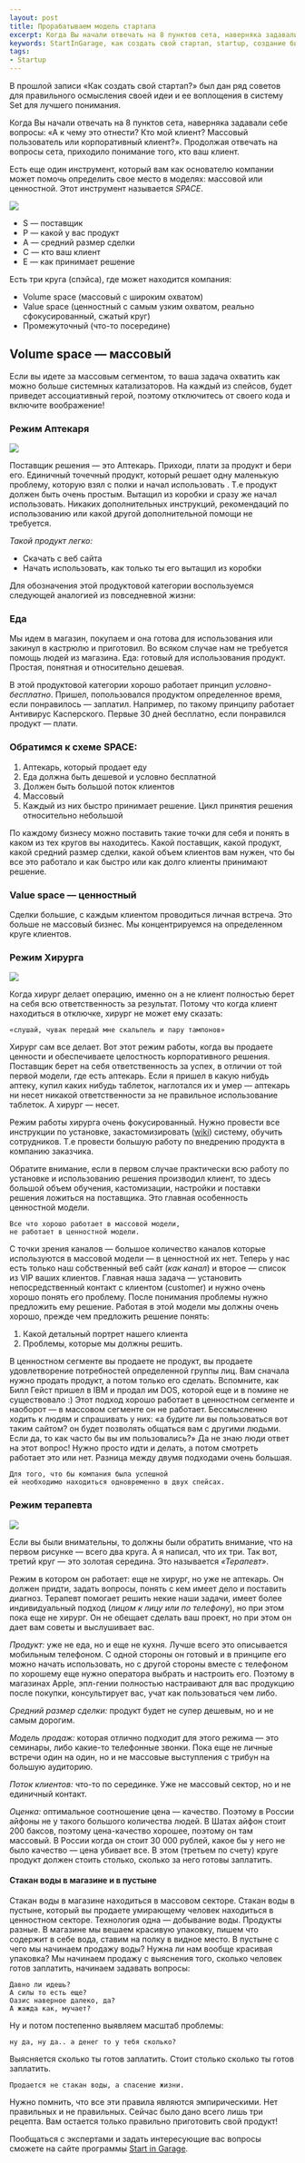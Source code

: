 ```yaml
---
layout: post
title: Прорабатываем модель стартапа
excerpt: Когда Вы начали отвечать на 8 пунктов сета, наверняка задавали себе вопросы: «А к чему это отнести? Кто мой клиент? Массовый пользователь или корпоративный клиент?».
keywords: StartInGarage, как создать свой стартап, startup, создание бизнес модели, как раскрутить сайт, как раскрутить проект, продукт, работает, Нужно, Массовый, хирург, воды, РЕЖИМ, хорошо, решение, решения, клиентов, Стакан, понять, заплатить, находиться, ценностном, потом, сегменте
tags:
- Startup
---
```

В прошлой записи «Как создать свой стартап?» был дан ряд советов для правильного осмысления своей идеи и ее воплощения в систему Set для лучшего понимания.

Когда Вы начали отвечать на 8 пунктов сета, наверняка задавали себе вопросы: «А к чему это отнести? Кто мой клиент? Массовый пользователь или корпоративный клиент?». Продолжая отвечать на вопросы сета, приходило понимание того, кто ваш клиент.

Есть еще один инструмент, который вам как основателю компании может помочь определить свое место в моделях: массовой или ценностной. Этот инструмент называется *SPACE*.

![]({{site.url}}/upload/article/2012/08/04/screen_00.jpg)


* S — поставщик
* P — какой у вас продукт
* A — средний размер сделки
* C — кто ваш клиент
* E — как принимает решение

Есть три круга (спэйса), где может находится компания:

<ul>
<li>Volume space (массовый с широким охватом)</li>
<li>Value space (ценностный с самым узким охватом, реально сфокусированный, сжатый круг)</li>
<li>Промежуточный (что-то посередине)</li>
</ul>

## Volume space — массовый

Если вы идете за массовым сегментом, то ваша задача охватить как можно больше системных катализаторов.
На каждый из спейсов, будет приведет ассоциативный герой, поэтому отключитесь от своего кода и включите воображение!

### Режим Аптекаря

![]({{site.url}}/upload/article/2012/08/04/screen_01.jpg)

Поставщик решения — это Аптекарь. Приходи, плати за продукт и бери его. Единичный точечный продукт, который решает одну маленькую проблему, которую взял с полки и начал использовать . Т.е продукт должен быть очень простым. Вытащил из коробки и сразу же начал использовать. Никаких дополнительных инструкций, рекомендаций по использованию или какой другой дополнительной помощи не требуется.

*Такой продукт легко:*

<ul>
<li>Скачать с веб сайта</li>
<li>Начать использовать, как только ты его вытащил из коробки</li>
</ul>

Для обозначения этой продуктовой категории воспользуемся следующей аналогией из повседневной жизни:

### Еда

Мы идем в магазин, покупаем и она готова для использования или закинул в кастрюлю и приготовил. Во всяком случае нам не требуется помощь людей из магазина. Еда: готовый для использования продукт. Простая, понятная и относительно дешевая.

В этой продуктовой категории хорошо работает принцип *условно-бесплатно*. Пришел, попользовался продуктом определенное время, если понравилось — заплатил. Например, по такому принципу работает Антивирус Касперского. Первые 30 дней бесплатно, если понравился продукт — плати.

### Обратимся к схеме SPACE:
<ol>
<li>Аптекарь, который продает еду</li>
<li>Еда должна быть дешевой и условно бесплатной</li>
<li>Должен быть большой поток клиентов
</li>
<li>Массовый</li>
<li>Каждый из них быстро принимает решение. Цикл принятия решения относительно небольшой</li>
</ol>

По каждому бизнесу можно поставить такие точки для себя и понять в каком из тех кругов вы находитесь. Какой поставщик, какой продукт, какой средний размер сделки, какой объем клиентов вам нужен, что бы все это работало и как быстро или как долго клиенты принимают решение.

### Value space — ценностный

Сделки большие, с каждым клиентом проводиться личная встреча. Это больше не массовый бизнес. Мы концентрируемся на определенном круге клиентов.

### Режим Хирурга

![]({{site.url}}/upload/article/2012/08/04/screen_02.jpg)

Когда хирург делает операцию, именно он а не клиент полностью берет на себя всю ответственность за результат. Потому что когда клиент находиться в отключке, хирург не может ему сказать:

    «слушай, чувак передай мне скальпель и пару тампонов»

Хирург сам все делает. Вот этот режим работы, когда вы продаете ценности и обеспечиваете целостность корпоративного решения. Поставщик берет на себя ответственность за успех, в отличии от той первой модели, где есть аптекарь.
Если я пришел в какую нибудь аптеку, купил каких нибудь таблеток, наглотался их и умер — аптекарь ни несет никакой ответственности за не правильное использование таблеток. А хирург — несет.

Режим работы хирурга очень фокусированный. Нужно провести все инструкции по установке, закастомизировать ([wiki](http://goo.gl/wGTKwf)) систему, обучить сотрудников. Т.е провести большую работу по внедрению продукта в компанию заказчика.

Обратите внимание, если в первом случае практически всю работу по установке и использованию решения производил клиент, то здесь большой объем обучения, кастомизации, настройки и поставки решения ложиться на поставщика. Это главная особенность ценностной модели.

    Все что хорошо работает в массовой модели,
    не работает в ценностной модели.

С точки зрения каналов — большое количество каналов которые используются в массовой модели — в ценностной их нет. Теперь у нас есть только наш собственный веб сайт (*как канал*) и второе — список из VIP ваших клиентов. Главная наша задача — установить непосредственный контакт с клиентом (customer) и нужно очень хорошо понять его проблему.  После понимания проблемы нужно предложить ему решение. Работая в этой модели мы должны очень хорошо, прежде чем предложить решение понять:

1. Какой детальный портрет нашего клиента
2. Проблемы, которые мы должны решить.

В ценностном сегменте вы продаете не продукт, вы продаете удовлетворение потребностей определенной группы лиц. Вам сначала нужно продать продукт, а потом только его сделать. Вспомните, как Билл Гейст пришел в IBM и продал им DOS, которой еще и в помине не существовало :) Этот подход хорошо работает в ценностном сегменте и наоборот — в массовом сегменте он не работает. Бессмысленно ходить к людям и спрашивать у них: «а будите ли вы пользоваться вот таким сайтом? он будет позволять общаться вам с другими людьми. Если да, то как часто бы вы им пользовались?» Да не знаю люди ответ на этот вопрос! Нужно просто идти и делать, а потом смотреть работает это или нет. Разница между двумя подходами очень большая.

    Для того, что бы компания была успешной
    ей необходимо находиться одновременно в двух спейсах.

### Режим терапевта

![]({{site.url}}/upload/article/2012/08/04/screen_03.jpg)

Если вы были внимательны, то должны были обратить внимание, что на первом рисунке — всего два круга. А я написал, что их три. Так вот, третий круг — это золотая середина. Это называется *«Терапевт»*.

Режим в котором он работает: еще не хирург, но уже не аптекарь. Он должен придти, задать вопросы, понять с кем имеет дело и поставить диагноз. Терапевт помогает решить некие наши задачи, имеет более индивидуальный подход (*лицом к лицу или по телефону*), но при этом пока еще не хирург. Он не обещает сделать ваш проект, но при этом он дает вам советы и выслушивает вас.

*Продукт:* уже не еда, но и еще не кухня. Лучше всего это описывается мобильным телефоном. С одной стороны он готовый и в принципе его можно начать использовать, но с другой стороны вместе с телефоном по хорошему еще нужно оператора выбрать и настроить его. Поэтому в магазинах Apple, эпл-гении полностью настраивают для вас продукцию после покупки, консультирует вас, учат как пользоваться чем либо.

*Средний размер сделки:* продукт будет не супер дешевым, но и не самым дорогим.

*Модель продаж:* которая отлично подходит для этого режима — это семинары, либо какие-то телефонные звонки. Пока еще не личные встречи один на один, но и не массовые выступления с трибун на большую аудиторию.

*Поток клиентов:* что-то по серединке. Уже не массовый сектор, но и не единичный контакт.

*Оценка:* оптимальное соотношение цена — качество. Поэтому в России айфоны не у такого большого количества людей. В Шатах айфон стоит 200 баксов, поэтому цена-качество хорошее, поэтому он там массовый. В России когда он стоит 30 000 рублей, какое бы у него не было качество — цена убивает все.
В этом (третьем по счету) круге продукт должен стоить столько, сколько за него готовы заплатить.

#### Стакан воды в магазине и в пустыне

Стакан воды в магазине находиться в массовом секторе.
Стакан воды в пустыне, который вы продаете умирающему человек находиться в ценностном секторе.
Технология одна — добывание воды. Продукты разные.
В магазине мы вешаем красивую упаковку, пишем что содержит в себе вода, ставим на полку в видное место.
В пустыне с чего мы начинаем продажу воды? Нужна ли нам вообще красивая упаковка? Мы начинаем продажу с выяснения того, сколько человек готов заплатить, начинаем задавать вопросы:

    Давно ли идешь?
    А силы то есть еще?
    Оазис наверное далеко, да?
    А жажда как, мучает?

Ну и потом постепенно выявляем масштаб проблемы:

    ну да, ну да.. а денег то у тебя сколько?

Выясняется сколько ты готов заплатить. Стоит столько сколько ты готов заплатить.

    Продается не стакан воды, а спасение жизни.

Нужно помнить, что все эти правила являются эмпирическими. Нет правильных и не правильных. Сейчас было дано всего лишь три рецепта. Вам остается только правильно приготовить свой продукт!

Пообщаться с экспертами и задать интересующие вас вопросы сможете на сайте программы [Start in Garage](http://ru.startingarage.com/?utm_campaign=fromBizikov).
